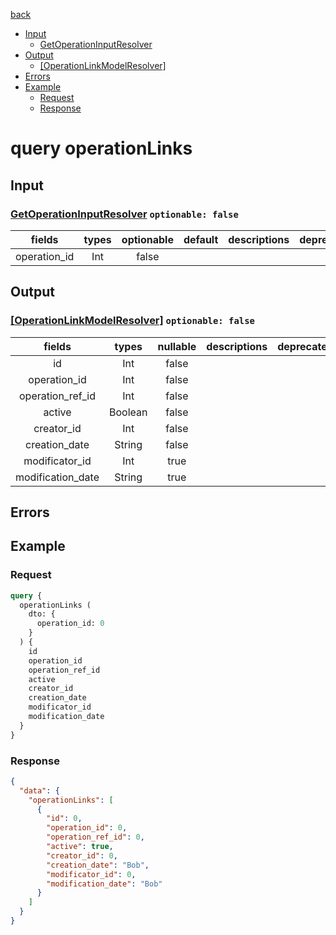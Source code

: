 [back](../tableOfContent.md)
* [Input](#input)
  * [GetOperationInputResolver](#getoperationinputresolver-optionable-false)
* [Output](#output)
  * [[OperationLinkModelResolver]](#[operationlinkmodelresolver]-optionable-false)
* [Errors](#errors)
* [Example](#example)
  * [Request](#request)
  * [Response](#response)

# query operationLinks
 
## Input
### [GetOperationInputResolver](../assets/inputs/getoperationinputresolver.md) `optionable: false`
| fields |types |optionable |default |descriptions |deprecated |
| :----:  |:---:  |:--------:  |:-----:  |:----------:  |:--------:  |
| operation_id |Int |false | | | 

## Output
### [[OperationLinkModelResolver]](../assets/types/operationlinkmodelresolver.md) `optionable: false`
| fields |types |nullable |descriptions |deprecated |
| :----:  |:---:  |:--------:  |:----------:  |:--------:  |
| id |Int |false | | |
| operation_id |Int |false | | |
| operation_ref_id |Int |false | | |
| active |Boolean |false | | |
| creator_id |Int |false | | |
| creation_date |String |false | | |
| modificator_id |Int |true | | |
| modification_date |String |true | | 

## Errors
## Example
### Request
```graphql
query {
  operationLinks (
    dto: {
      operation_id: 0
    }
  ) {
    id
    operation_id
    operation_ref_id
    active
    creator_id
    creation_date
    modificator_id
    modification_date
  }
}
```
### Response
```json
{
  "data": {
    "operationLinks": [
      {
        "id": 0,
        "operation_id": 0,
        "operation_ref_id": 0,
        "active": true,
        "creator_id": 0,
        "creation_date": "Bob",
        "modificator_id": 0,
        "modification_date": "Bob"
      }
    ]
  }
}
```